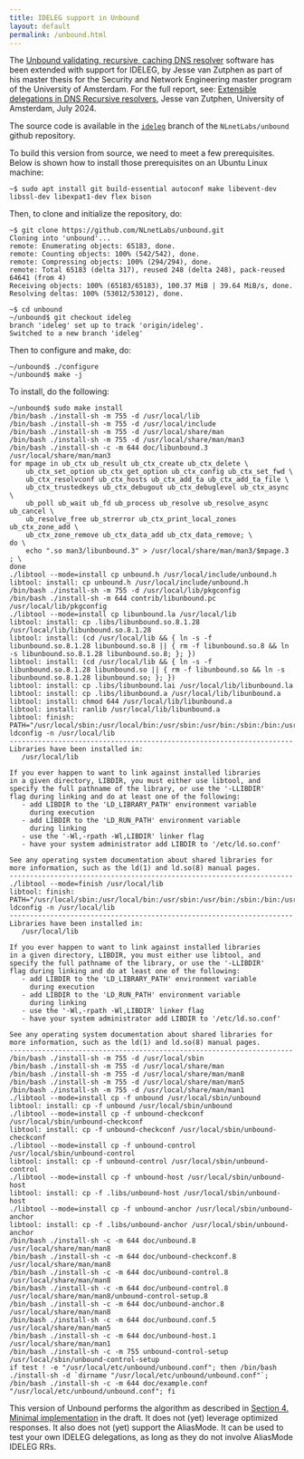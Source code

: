 ```yaml
---
title: IDELEG support in Unbound
layout: default
permalink: /unbound.html
---
```


The [Unbound validating, recursive, caching DNS resolver](https://nlnetlabs.nl/projects/unbound/about/) software has been extended with support for IDELEG, by Jesse van Zutphen as part of his master thesis for the Security and Network Engineering master program of the University of Amsterdam.
For the full report, see: [Extensible delegations in DNS Recursive resolvers](https://nlnetlabs.nl/downloads/publications/extensible-deleg-in-resolvers_2024-07-08.pdf), Jesse van Zutphen, University of Amsterdam, July 2024.

The source code is available in the [`ideleg`](https://github.com/NLnetLabs/unbound/tree/ideleg) branch of the `NLnetLabs/unbound` github repository.

To build this version from source, we need to meet a few prerequisites.
Below is shown how to install those prerequisites on an Ubuntu Linux machine:

```
~$ sudo apt install git build-essential autoconf make libevent-dev libssl-dev libexpat1-dev flex bison
```

Then, to clone and initialize the repository, do:

```
~$ git clone https://github.com/NLnetLabs/unbound.git
Cloning into 'unbound'...
remote: Enumerating objects: 65183, done.
remote: Counting objects: 100% (542/542), done.
remote: Compressing objects: 100% (294/294), done.
remote: Total 65183 (delta 317), reused 248 (delta 248), pack-reused 64641 (from 4)
Receiving objects: 100% (65183/65183), 100.37 MiB | 39.64 MiB/s, done.
Resolving deltas: 100% (53012/53012), done.

~$ cd unbound
~/unbound$ git checkout ideleg
branch 'ideleg' set up to track 'origin/ideleg'.
Switched to a new branch 'ideleg'
```

Then to configure and make, do:

```
~/unbound$ ./configure
~/unbound$ make -j
```

To install, do the following:

```
~/unbound$ sudo make install
/bin/bash ./install-sh -m 755 -d /usr/local/lib
/bin/bash ./install-sh -m 755 -d /usr/local/include
/bin/bash ./install-sh -m 755 -d /usr/local/share/man
/bin/bash ./install-sh -m 755 -d /usr/local/share/man/man3
/bin/bash ./install-sh -c -m 644 doc/libunbound.3 /usr/local/share/man/man3
for mpage in ub_ctx ub_result ub_ctx_create ub_ctx_delete \
	ub_ctx_set_option ub_ctx_get_option ub_ctx_config ub_ctx_set_fwd \
	ub_ctx_resolvconf ub_ctx_hosts ub_ctx_add_ta ub_ctx_add_ta_file \
	ub_ctx_trustedkeys ub_ctx_debugout ub_ctx_debuglevel ub_ctx_async \
	ub_poll ub_wait ub_fd ub_process ub_resolve ub_resolve_async ub_cancel \
	ub_resolve_free ub_strerror ub_ctx_print_local_zones ub_ctx_zone_add \
	ub_ctx_zone_remove ub_ctx_data_add ub_ctx_data_remove; \
do \
	echo ".so man3/libunbound.3" > /usr/local/share/man/man3/$mpage.3 ; \
done
./libtool --mode=install cp unbound.h /usr/local/include/unbound.h
libtool: install: cp unbound.h /usr/local/include/unbound.h
/bin/bash ./install-sh -m 755 -d /usr/local/lib/pkgconfig
/bin/bash ./install-sh -m 644 contrib/libunbound.pc /usr/local/lib/pkgconfig
./libtool --mode=install cp libunbound.la /usr/local/lib
libtool: install: cp .libs/libunbound.so.8.1.28 /usr/local/lib/libunbound.so.8.1.28
libtool: install: (cd /usr/local/lib && { ln -s -f libunbound.so.8.1.28 libunbound.so.8 || { rm -f libunbound.so.8 && ln -s libunbound.so.8.1.28 libunbound.so.8; }; })
libtool: install: (cd /usr/local/lib && { ln -s -f libunbound.so.8.1.28 libunbound.so || { rm -f libunbound.so && ln -s libunbound.so.8.1.28 libunbound.so; }; })
libtool: install: cp .libs/libunbound.lai /usr/local/lib/libunbound.la
libtool: install: cp .libs/libunbound.a /usr/local/lib/libunbound.a
libtool: install: chmod 644 /usr/local/lib/libunbound.a
libtool: install: ranlib /usr/local/lib/libunbound.a
libtool: finish: PATH="/usr/local/sbin:/usr/local/bin:/usr/sbin:/usr/bin:/sbin:/bin:/usr/games:/usr/local/games:/snap/bin:/sbin" ldconfig -n /usr/local/lib
----------------------------------------------------------------------
Libraries have been installed in:
   /usr/local/lib

If you ever happen to want to link against installed libraries
in a given directory, LIBDIR, you must either use libtool, and
specify the full pathname of the library, or use the '-LLIBDIR'
flag during linking and do at least one of the following:
   - add LIBDIR to the 'LD_LIBRARY_PATH' environment variable
     during execution
   - add LIBDIR to the 'LD_RUN_PATH' environment variable
     during linking
   - use the '-Wl,-rpath -Wl,LIBDIR' linker flag
   - have your system administrator add LIBDIR to '/etc/ld.so.conf'

See any operating system documentation about shared libraries for
more information, such as the ld(1) and ld.so(8) manual pages.
----------------------------------------------------------------------
./libtool --mode=finish /usr/local/lib
libtool: finish: PATH="/usr/local/sbin:/usr/local/bin:/usr/sbin:/usr/bin:/sbin:/bin:/usr/games:/usr/local/games:/snap/bin:/sbin" ldconfig -n /usr/local/lib
----------------------------------------------------------------------
Libraries have been installed in:
   /usr/local/lib

If you ever happen to want to link against installed libraries
in a given directory, LIBDIR, you must either use libtool, and
specify the full pathname of the library, or use the '-LLIBDIR'
flag during linking and do at least one of the following:
   - add LIBDIR to the 'LD_LIBRARY_PATH' environment variable
     during execution
   - add LIBDIR to the 'LD_RUN_PATH' environment variable
     during linking
   - use the '-Wl,-rpath -Wl,LIBDIR' linker flag
   - have your system administrator add LIBDIR to '/etc/ld.so.conf'

See any operating system documentation about shared libraries for
more information, such as the ld(1) and ld.so(8) manual pages.
----------------------------------------------------------------------
/bin/bash ./install-sh -m 755 -d /usr/local/sbin
/bin/bash ./install-sh -m 755 -d /usr/local/share/man
/bin/bash ./install-sh -m 755 -d /usr/local/share/man/man8
/bin/bash ./install-sh -m 755 -d /usr/local/share/man/man5
/bin/bash ./install-sh -m 755 -d /usr/local/share/man/man1
./libtool --mode=install cp -f unbound /usr/local/sbin/unbound
libtool: install: cp -f unbound /usr/local/sbin/unbound
./libtool --mode=install cp -f unbound-checkconf /usr/local/sbin/unbound-checkconf
libtool: install: cp -f unbound-checkconf /usr/local/sbin/unbound-checkconf
./libtool --mode=install cp -f unbound-control /usr/local/sbin/unbound-control
libtool: install: cp -f unbound-control /usr/local/sbin/unbound-control
./libtool --mode=install cp -f unbound-host /usr/local/sbin/unbound-host
libtool: install: cp -f .libs/unbound-host /usr/local/sbin/unbound-host
./libtool --mode=install cp -f unbound-anchor /usr/local/sbin/unbound-anchor
libtool: install: cp -f .libs/unbound-anchor /usr/local/sbin/unbound-anchor
/bin/bash ./install-sh -c -m 644 doc/unbound.8 /usr/local/share/man/man8
/bin/bash ./install-sh -c -m 644 doc/unbound-checkconf.8 /usr/local/share/man/man8
/bin/bash ./install-sh -c -m 644 doc/unbound-control.8 /usr/local/share/man/man8
/bin/bash ./install-sh -c -m 644 doc/unbound-control.8 /usr/local/share/man/man8/unbound-control-setup.8
/bin/bash ./install-sh -c -m 644 doc/unbound-anchor.8 /usr/local/share/man/man8
/bin/bash ./install-sh -c -m 644 doc/unbound.conf.5 /usr/local/share/man/man5
/bin/bash ./install-sh -c -m 644 doc/unbound-host.1 /usr/local/share/man/man1
/bin/bash ./install-sh -c -m 755 unbound-control-setup /usr/local/sbin/unbound-control-setup
if test ! -e "/usr/local/etc/unbound/unbound.conf"; then /bin/bash ./install-sh -d `dirname "/usr/local/etc/unbound/unbound.conf"`; /bin/bash ./install-sh -c -m 644 doc/example.conf "/usr/local/etc/unbound/unbound.conf"; fi
```

This version of Unbound performs the algorithm as described in [Section 4. Minimal implementation](https://ideleg.net/draft-homburg-deleg-latest.html#name-minimal-implementation) in the draft.
It does not (yet) leverage optimized responses.
It also does not (yet) support the AliasMode.
It can be used to test your own IDELEG delegations, as long as they do not involve AliasMode IDELEG RRs.

